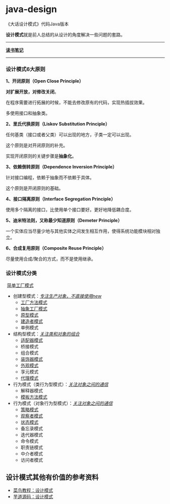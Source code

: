 # java-design
《大话设计模式》代码Java版本

**设计模式**就是前人总结的从设计的角度解决一些问题的套路。

------

**[读书笔记](https://github.com/yeyouluo/java-design/blob/master/Note.md)**

------

###  设计模式6大原则

**1、开闭原则（Open Close Principle）**

**对扩展开放，对修改关闭**。

在程序需要进行拓展的时候，不能去修改原有的代码，实现热插拔效果。

多使用接口和抽象类。

**2、里氏代换原则（Liskov Substitution Principle）**

任何基类（接口或者父类）可以出现的地方，子类一定可以出现。

这个原则是对开闭原则的补充。

实现开闭原则的关键步骤是**抽象化**。

**3、依赖倒转原则（Dependence Inversion Principle）**

针对接口编程，依赖于抽象而不依赖于具体。

这个原则是开闭原则的基础。

**4、接口隔离原则（Interface Segregation Principle）**

使用多个隔离的接口，比使用单个接口要好。更好地降低耦合度。

**5、迪米特法则，又称最少知道原则（Demeter Principle）**

一个实体应当尽量少地与其他实体之间发生相互作用，使得系统功能模块相对独立。

**6、合成复用原则（Composite Reuse Principle）**

尽量使用合成/聚合的方式，而不是使用继承。

### 设计模式分类

​           [简单工厂模式](https://github.com/yeyouluo/java-design/tree/master/simple-facotory)
- 创建型模式：<u>*专注生产对象，不直接使用new*</u>
  - [工厂方法模式](https://github.com/yeyouluo/java-design/tree/master/factory-method)
  - [抽象工厂模式](https://github.com/yeyouluo/java-design/tree/master/abstract-factory)
  - [原型模式](https://github.com/yeyouluo/java-design/tree/master/prototype)
  - [建造者模式](https://github.com/yeyouluo/java-design/tree/master/builder)
  - 单例模式
- 结构型模式：*<u>关注类和对象的组合</u>*
  - [适配器模式](https://github.com/yeyouluo/java-design/tree/master/adapter)
  - 桥接模式
  - 组合模式
  - [装饰器模式](https://github.com/yeyouluo/java-design/tree/master/decorator)
  - [外观模式](https://github.com/yeyouluo/java-design/tree/master/facade)
  - 享元模式
  - [代理模式](https://github.com/yeyouluo/java-design/tree/master/proxy)
- 行为模式（类行为型模式）：*<u>关注对象之间的通信</u>*
  - 解释器模式
  - [模板方法模式](https://github.com/yeyouluo/java-design/tree/master/template)
- 行为模式（对象行为型模式）：*<u>关注对象之间的通信</u>*
  - [策略模式](https://github.com/yeyouluo/java-design/tree/master/strategy)
  - [观察者模式](https://github.com/yeyouluo/java-design/tree/master/observer)
  - [状态模式](https://github.com/yeyouluo/java-design/tree/master/state)
  - 备忘录模式
  - 迭代器模式
  - 命令模式
  - 职责链模式
  - 中介者模式
  - 访问者模式

## 设计模式其他有价值的参考资料

- [菜鸟教程：设计模式](http://www.runoob.com/design-pattern/design-pattern-tutorial.html)
- [芋道源码：设计模式](http://www.iocoder.cn/DesignPattern/good-collection/)